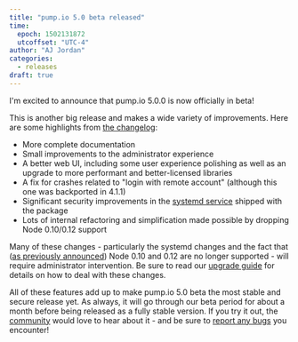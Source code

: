 ```yaml
---
title: "pump.io 5.0 beta released"
time:
  epoch: 1502131872
  utcoffset: "UTC-4"
author: "AJ Jordan"
categories:
  - releases
draft: true
---
```


I'm excited to announce that pump.io 5.0.0 is now officially in beta!

This is another big release and makes a wide variety of improvements. Here are some highlights from [the changelog][]:

* More complete documentation
* Small improvements to the administrator experience
* A better web UI, including some user experience polishing as well as an upgrade to more performant and better-licensed libraries
* A fix for crashes related to "login with remote account" (although this one was backported in 4.1.1)
* Significant security improvements in the [systemd service][] shipped with the package
* Lots of internal refactoring and simplification made possible by dropping Node 0.10/0.12 support

Many of these changes - particularly the systemd changes and the fact that ([as previously announced][deprecation]) Node 0.10 and 0.12 are no longer supported - will require administrator intervention. Be sure to read our [upgrade guide][] for details on how to deal with these changes.

All of these features add up to make pump.io 5.0 beta the most stable and secure release yet. As always, it will go through our beta period for about a month before being released as a fully stable version. If you try it out, the [community][] would love to hear about it - and be sure to [report any bugs][bugs] you encounter!

 [the changelog]: https://github.com/pump-io/pump.io/blob/master/CHANGELOG.md#500-beta-0---2017-08-07
 [systemd service]: https://pumpio.readthedocs.io/en/latest/administration/upstream-systemd-unit.html
 [deprecation]: http://pump.io/blog/2017/07/pump.io-4.1-is-out
 [upgrade guide]: https://pumpio.readthedocs.io/en/latest/upgrades/4.x-to-5.x.html
 [community]: https://github.com/pump-io/pump.io/wiki/Community
 [bugs]: https://github.com/pump-io/pump.io/issues
